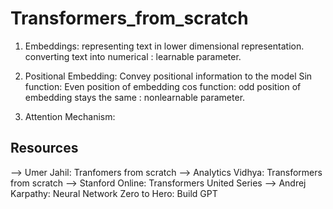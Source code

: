 # Transformers_from_scratch

1. Embeddings: representing text in lower dimensional representation.
   converting text into numerical : learnable parameter.

2. Positional Embedding: Convey positional information to the model
   Sin function: Even position of embedding
   cos function: odd position of embedding
   stays the same : nonlearnable parameter.

3. Attention Mechanism:


## Resources 
--> Umer Jahil: Tranfomers from scratch
--> Analytics Vidhya: Transformers from scratch
--> Stanford Online: Transformers United Series 
--> Andrej Karpathy: Neural Network Zero to Hero: Build GPT

